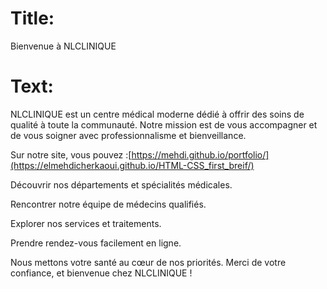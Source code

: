 #  Title:
 Bienvenue à NLCLINIQUE

# Text:
NLCLINIQUE est un centre médical moderne dédié à offrir des soins de qualité à toute la communauté.
Notre mission est de vous accompagner et de vous soigner avec professionnalisme et bienveillance.

Sur notre site, vous pouvez :[https://mehdi.github.io/portfolio/](https://elmehdicherkaoui.github.io/HTML-CSS_first_breif/)

Découvrir nos départements et spécialités médicales.

Rencontrer notre équipe de médecins qualifiés.

Explorer nos services et traitements.

Prendre rendez-vous facilement en ligne.

Nous mettons votre santé au cœur de nos priorités.
Merci de votre confiance, et bienvenue chez NLCLINIQUE !
